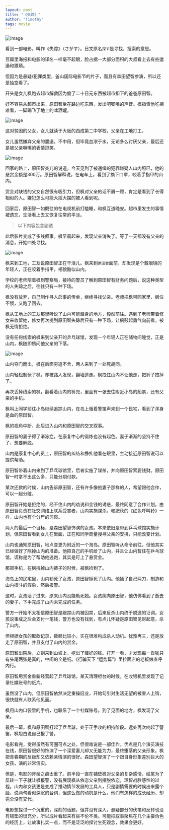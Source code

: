 ```yaml
---
layout: post
title: "《失踪》"
author: "Timothy"
tags: movie 
---
```


![image](https://user-images.githubusercontent.com/106022681/185012389-5155d1ac-9610-40f8-8e66-865c8958a864.png)

看到一部电影，叫作《失踪》（さがす）。日文原名`探す`是寻找，搜索的意思。

豆瓣里海报和电影的译名一样毫不起眼，脸占据一大部分面积的大叔看上去有些邋遢和猥琐。

但因为是悬疑/犯罪类型，釜山国际电影节的片子，而且有森田望智参演，所以还是抽空看了。

开头是女儿枫跑去超市解救因为偷了二十日元东西被超市扣下的爸爸原田智。

好不容易从超市出来，原田智坐在路边吃东西，发出吧唧嘴的声音。枫指责他吃相难看，一脚踢飞了地上的啤酒罐。

![image](https://user-images.githubusercontent.com/106022681/185029484-f3d53819-065a-4023-8789-248af4cf6940.png)

这对贫困的父女，女儿就读于大阪的西成第二中学校，父亲在工地打工。

女儿虽然嫌弃父亲的邋遢，不中用，但毕竟血浓于水，无论多么讨厌父亲，最后还是被父亲噘嘴的表情逗笑。

![image](https://user-images.githubusercontent.com/106022681/185013374-b7d96962-c73e-4970-877d-43f44e060c8d.png)

回家的路上，原田智突兀的说道，今天见到了被通缉的犯罪嫌疑人山内照巳，他的悬赏金额是300万。原田智解释说，在电车上，看到了摘下口罩，咬着手指甲的山内。

赏金对缺钱的父女自然很有吸引力，但枫对父亲的话不屑一顾，肯定是看到了长得相似的人。嫌犯怎么可能大摇大摆的被人看到呢。

回家后，原田智一如既往的在电视机前打瞌睡，和枫互道晚安。超市里发生的事情被遗忘，生活看上去又恢复往常的平淡。

> 以下内容包含剧透

此后影片变成了多线叙事。枫早晨起来，发现父亲消失了。等了一天都没有父亲的消息，开始四处寻找。

![image](https://user-images.githubusercontent.com/106022681/185013091-27085f63-665c-4574-a688-9e83f75af203.png)

枫来到工地，工友说原田智正在干活儿。枫来到`原田智`面前，却发现是个戴眼镜的年轻人，正在咬着手指甲，相貌酷似山内。

学校的老师陪着枫到警察局，接待的警员了解到原田智有财务问题后，说这种类型的人失踪之后，往往只有一种下场。

枫没有放弃，自己制作寻人启事的传单，继续寻找父亲。老师把枫带回家里，枫住不惯，又跑了回去。

枫从工地上的工友那里听说了山内可能藏身的地方，毅然前往。遇到了老师带着修女来收留她，修女再次提到原田智失踪后只有一种下场，让枫鼓起勇气向前看，被枫无情拒绝。

没有任何线索的枫来到父亲开的乒乓球馆，发现一个年轻人正在储物间睡觉，正是山内，枫随即质问他父亲的下落。

![image](https://user-images.githubusercontent.com/106022681/185030700-dca61de8-5ad4-4aad-ad1c-a018346b81f9.png)

山内夺门而出，枫在后面穷追不舍，两人来到了一处死胡同。

山内轻松制伏了枫，却被路人发现，翻墙逃走。枫拽住山内不让他走，把裤子拽掉了。

再次丢掉线索的枫，翻看着山内的裤兜，里面有一张去往附近小岛的船票，还有父亲的手机。

枫叫上同学前往小岛继续追踪山内，在岛上循着警笛声来到一个民宅，看到了浑身是血的原田智。

枫的视角中断，此后进入山内和原田智的交叉叙事。

原田智的妻子得了渐冻症，在康复中心的锻炼也没有起色。妻子渐渐的坚持不住了，想要解脱。

山内是康复中心的员工，原田智的纠结和挣扎他看在眼里，主动接近原田智说可以提供帮助。

原田智带着山内来到了乒乓球馆里，后者实施了谋杀，并向原田智索要钱财。原田智一时拿不出这么多，只能分期付款。

某次还款的时候，山内告诉原田智，还有许多像他妻子那样的人，希望跟他合作，可以一起分赃。

原田智开始是拒绝的，经不住山内的劝说和金钱的诱惑，最终同意了合作计划。由原田智负责在社交网络上联系受害者，山内实施谋杀。和肥秋的《红色呼叫铃》一样，山内也有个分尸的习惯。

两人的最后一个目标，是森田望智饰演的女孩。本来依旧是带到乒乓球馆实施计划，但原田智看到女儿在里面，正在和同学商量搜寻父亲的安排，只能改变计划。

山内也通知原田智，地点变更为附近的一个海岛。原田智听从命令前往，但他其实已经做好了除掉山内的准备。他把自己的手机给了山内，并且让山内暂住在乒乓球馆，谎称是为了帮助他逃跑，其实是盯上了悬赏金。

那部手机，在枫拽掉山内裤子的时候，被枫捡到了。

海岛上的民宅里，山内勒死了女孩，原田智锤死了山内。他捅了自己两刀，制造和山内搏斗的假象，然后报警。

这时，女孩活了过来，原来山内没能勒死她。女孩爬向原田智，他仿佛看到了逝去的妻子，下手完成了山内未完成的任务。

警方一开始不太相信原田智是跟踪山内被囚禁，后来反杀山内终于脱逃的证词。女孩说事成之后会支付一笔钱，警方也没有找到，有点儿怀疑是原田智见财起意，杀了山内。

但根据女孩的取款记录，数额比较小，实在很难构成杀人动机。犹豫再三，还是放走了原田智，并且支付了山内的赏金。

原田智出院后，立刻来到山坡上，挖出了藏好的钱。打开一看，才发现每一沓钱只有头尾两张是真的，中间的全是纸。《行骗天下 “运势篇”》里拉面店的老板娘直呼内行。

原田智用赏金重新经营起了乒乓球馆。某天清理柜台的时候，在收银机里发现了记录社媒账号的纸片。

虽然没了山内，但原田智依然决定重操旧业，开始勾引对生活无望的被害人上钩，很快就有人联系他见面。

枫用山内口袋里的手机，也联系了一个社媒账号。到了见面的地方，枫发现了父亲。

最后一幕，枫和原田智打起了乒乓球，处于正手攻的相持阶段。远处再次响起了警笛，枫坦白说自己报了警。

电影看完，觉得虽然有可圈可点之处，但很难说是一部佳作。优点是几个演员演技在线，原田智很好的饰演了一个深爱妻儿却又无能为力，最终堕落的父亲形象。枫把青春期的反叛却又依赖亲情演的很好。森田望智演了一个跟自身形象差别巨大的女孩，演的非常信实。

但是，电影的斧凿之痕太重了。前半段一直在铺垫枫对父亲的复杂感情，结尾为了反转一下子就让枫报警，没有展现枫从依恋父亲到摆脱依恋，理智战胜感性的过程。山内和女孩更是变成了推动情节发展的工具人，只是剧情需要的时候出来露个脸，说两句看似深沉的台词，但这么做的动机是什么，他们有怎样的成长经历，却完全没有交代。

电影想探讨一个沉重的，深刻的话题，但并没有深入，悬疑部分的伏笔和反转也没有铺垫的很充分，所以成片看起来有些不伦不类。可能把叙事聚焦在几个主要角色的经历上，让故事扎实一点，而不是泛泛的探讨生死观念，效果会更好。












